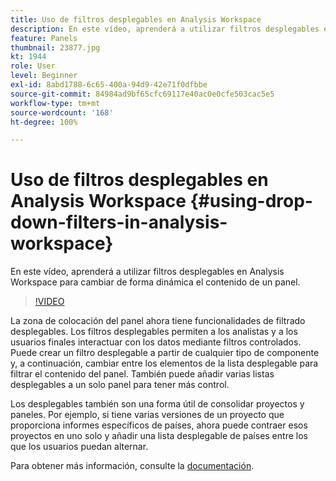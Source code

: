 ```yaml
---
title: Uso de filtros desplegables en Analysis Workspace
description: En este vídeo, aprenderá a utilizar filtros desplegables en Analysis Workspace para cambiar de forma dinámica el contenido de un panel.
feature: Panels
thumbnail: 23877.jpg
kt: 1944
role: User
level: Beginner
exl-id: 8abd1788-6c65-400a-94d9-42e71f0dfbbe
source-git-commit: 84984ad9bf65cfc69117e40ac0e0cfe503cac5e5
workflow-type: tm+mt
source-wordcount: '168'
ht-degree: 100%

---
```


# Uso de filtros desplegables en Analysis Workspace {#using-drop-down-filters-in-analysis-workspace}

En este vídeo, aprenderá a utilizar filtros desplegables en Analysis Workspace para cambiar de forma dinámica el contenido de un panel.

>[!VIDEO](https://video.tv.adobe.com/v/327488/?quality=12&learn=on&captions=spa)

La zona de colocación del panel ahora tiene funcionalidades de filtrado desplegables. Los filtros desplegables permiten a los analistas y a los usuarios finales interactuar con los datos mediante filtros controlados. Puede crear un filtro desplegable a partir de cualquier tipo de componente y, a continuación, cambiar entre los elementos de la lista desplegable para filtrar el contenido del panel. También puede añadir varias listas desplegables a un solo panel para tener más control.

Los desplegables también son una forma útil de consolidar proyectos y paneles. Por ejemplo, si tiene varias versiones de un proyecto que proporciona informes específicos de países, ahora puede contraer esos proyectos en uno solo y añadir una lista desplegable de países entre los que los usuarios puedan alternar.

Para obtener más información, consulte la [documentación](https://experienceleague.adobe.com/docs/analytics/analyze/analysis-workspace/panels/panels.html?lang=es).
